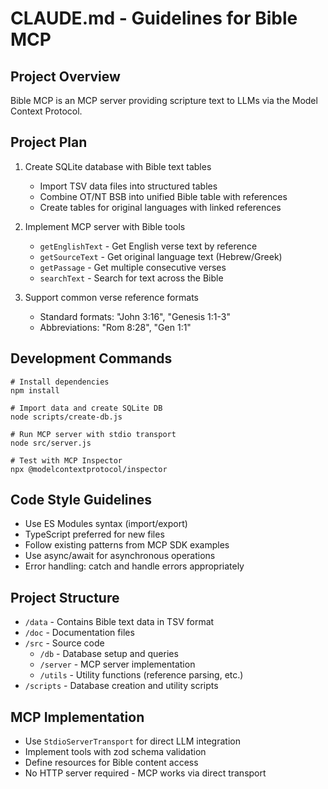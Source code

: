 # CLAUDE.md - Guidelines for Bible MCP

## Project Overview
Bible MCP is an MCP server providing scripture text to LLMs via the Model Context Protocol.

## Project Plan
1. Create SQLite database with Bible text tables
   - Import TSV data files into structured tables
   - Combine OT/NT BSB into unified Bible table with references
   - Create tables for original languages with linked references

2. Implement MCP server with Bible tools
   - `getEnglishText` - Get English verse text by reference
   - `getSourceText` - Get original language text (Hebrew/Greek)
   - `getPassage` - Get multiple consecutive verses
   - `searchText` - Search for text across the Bible

3. Support common verse reference formats
   - Standard formats: "John 3:16", "Genesis 1:1-3"
   - Abbreviations: "Rom 8:28", "Gen 1:1"

## Development Commands
```
# Install dependencies
npm install

# Import data and create SQLite DB
node scripts/create-db.js

# Run MCP server with stdio transport
node src/server.js

# Test with MCP Inspector
npx @modelcontextprotocol/inspector
```

## Code Style Guidelines
- Use ES Modules syntax (import/export)
- TypeScript preferred for new files
- Follow existing patterns from MCP SDK examples
- Use async/await for asynchronous operations
- Error handling: catch and handle errors appropriately

## Project Structure
- `/data` - Contains Bible text data in TSV format
- `/doc` - Documentation files
- `/src` - Source code
  - `/db` - Database setup and queries
  - `/server` - MCP server implementation
  - `/utils` - Utility functions (reference parsing, etc.)
- `/scripts` - Database creation and utility scripts

## MCP Implementation
- Use `StdioServerTransport` for direct LLM integration
- Implement tools with zod schema validation
- Define resources for Bible content access
- No HTTP server required - MCP works via direct transport